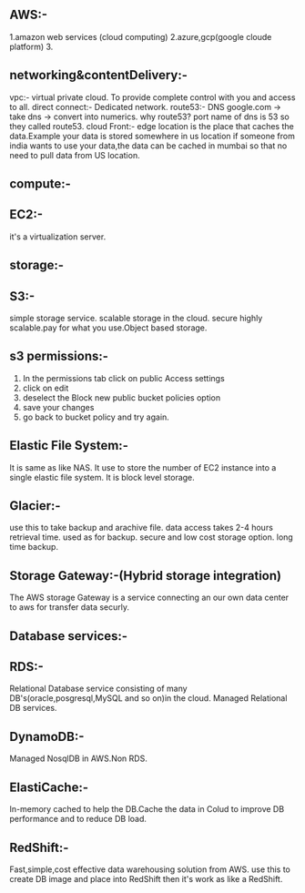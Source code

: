 AWS:-
---

1.amazon web services (cloud computing)
2.azure,gcp(google cloude platform)
3.

networking&contentDelivery:-
---

vpc:- virtual private cloud. To provide complete control with you and access to all.
direct connect:- Dedicated network.
route53:- DNS google.com -> take dns -> convert into numerics. why route53?
port name of dns is 53 so they called route53.
cloud Front:- edge location is the place that caches the data.Example your data is stored somewhere in us location if someone from india wants to use your data,the data can be cached in mumbai so that
no need to pull data from US location.

compute:-
---

EC2:-
---
it's a virtualization server.


storage:-
---
S3:-
---
simple storage service. scalable storage in the cloud. secure 
highly scalable.pay for what you use.Object based storage.

s3 permissions:-
---

1. In the permissions tab click on public Access settings
2. click on edit
3. deselect the Block new public bucket policies option 
4. save your changes
5. go back to bucket policy and try again.

Elastic File System:-
---
It is same as like NAS.
It use to store the number of EC2 instance into a single elastic file system.
It is block level storage.

Glacier:-
---
use this to take backup and arachive file.
data access takes 2-4 hours	retrieval time.
used as for backup.
secure and low cost storage option.
long time backup.

Storage Gateway:-(Hybrid storage integration)
---
The AWS storage Gateway is a service connecting an our own data center to aws for transfer data securly.

Database services:-
----------

RDS:-
---
Relational Database service consisting of many DB's(oracle,posgresql,MySQL and so on)in the cloud. Managed Relational DB services.

DynamoDB:-
---
Managed NosqlDB in AWS.Non RDS.

ElastiCache:-
---
In-memory cached to help the DB.Cache the data in Colud to improve DB performance and to reduce DB load.

RedShift:-
---
Fast,simple,cost effective data warehousing solution from AWS.
use this to create DB image and place into RedShift then it's work as like a RedShift.
